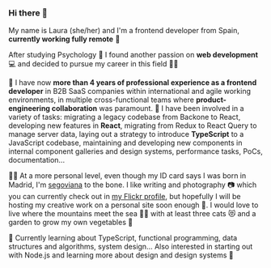 ### Hi there 🤗

My name is Laura (she/her) and I'm a frontend developer from Spain, **currently working fully remote** 🚀

After studying Psychology 🧠 I found another passion on **web development** 💻 and decided to pursue my career in this field 🤸‍♀️

💪 I have now **more than 4 years of professional experience as a frontend developer** in B2B SaaS companies within international and agile working environments, in multiple cross-functional teams where **product-engineering collaboration** was paramount. 👀 I have been involved in a variety of tasks: migrating a legacy codebase from Backone to React, developing new features in **React**, migrating from Redux to React Query to manage server data, laying out a strategy to introduce **TypeScript** to a JavaScript codebase, maintaining and developing new components in internal component galleries and design systems, performance tasks, PoCs, documentation...

🙋‍♀️ At a more personal level, even though my ID card says I was born in Madrid, I'm [segoviana](https://en.wikipedia.org/wiki/Segovia) to the bone. I like writing and photography 📷 which you can currently check out in [my Flickr profile](https://www.flickr.com/photos/lauus64/), but hopefully I will be hosting my creative work on a personal site soon enough 🙂. I would love to live where the mountains meet the sea 🗻🌊 with at least three cats 😻 and a garden to grow my own vegetables 🍓

🌱 Currently learning about TypeScript, functional programming, data structures and algorithms, system design... Also interested in starting out with Node.js and learning more about design and design systems 🙌

<!--
**lauraferrandof/lauraferrandof** is a ✨ _special_ ✨ repository because its `README.md` (this file) appears on your GitHub profile.

Here are some ideas to get you started:

- 🔭 I’m currently working on ...
- 🌱 I’m currently learning ...
- 👯 I’m looking to collaborate on ...
- 🤔 I’m looking for help with ...
- 💬 Ask me about ...
- 📫 How to reach me: ...
- 😄 Pronouns: ...
- ⚡ Fun fact: ...
-->
